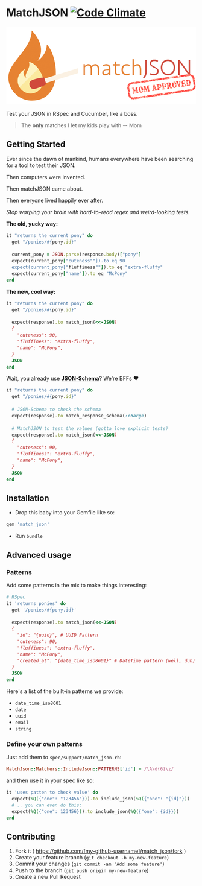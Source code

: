 # MatchJSON [![Code Climate](https://codeclimate.com/github/WhitePayments/match_json/badges/gpa.svg)](https://codeclimate.com/github/WhitePayments/match_json)

![Match JSON](assets/match.png "Match JSON")

Test your JSON in RSpec and Cucumber, like a boss.

> The **only** matches I let my kids play with 
> -- Mom

## Getting Started

Ever since the dawn of mankind, humans everywhere have been searching for a tool to test their JSON. 

Then computers were invented.

Then matchJSON came about.

Then everyone lived happily ever after.

*Stop warping your brain with hard-to-read regex and weird-looking tests.*

**The old, yucky way:**
```ruby
it "returns the current pony" do
  get "/ponies/#{pony.id}"

  current_pony = JSON.parse(response.body)["pony"]
  expect(current_pony["cuteness""]).to eq 90
  expect(current_pony["fluffiness""]).to eq "extra-fluffy"
  expect(current_pony["name"]).to eq "McPony"
end
```

**The new, cool way:**
```ruby
it "returns the current pony" do
  get "/ponies/#{pony.id}"

  expect(response).to match_json(<<-JSON)
  {
    "cuteness": 90,
    "fluffiness": "extra-fluffy",
    "name": "McPony",
  }
  JSON
end
```

Wait, you already use **[JSON-Schema](https://github.com/ruby-json-schema/json-schema)**? We're BFFs :heart:

```ruby
it "returns the current pony" do
  get "/ponies/#{pony.id}"

  # JSON-Schema to check the schema
  expect(response).to match_response_schema(:charge)

  # MatchJSON to test the values (gotta love explicit tests)
  expect(response).to match_json(<<-JSON)
  {
    "cuteness": 90,
    "fluffiness": "extra-fluffy",
    "name": "McPony",
  }
  JSON
end
```

## Installation

- Drop this baby into your Gemfile like so:

```ruby
gem 'match_json'
```

- Run `bundle`


## Advanced usage


### Patterns

Add some patterns in the mix to make things interesting:

```ruby
# RSpec
it 'returns ponies' do
  get '/ponies/#{pony.id}'

  expect(response).to match_json(<<-JSON)
  {
    "id": "{uuid}", # UUID Pattern
    "cuteness": 90,
    "fluffiness": "extra-fluffy",
    "name": "McPony",
    "created_at": "{date_time_iso8601}" # DateTime pattern (well, duh)
  }
  JSON
end
```

Here's a list of the built-in patterns we provide:
* `date_time_iso8601`
* `date`
* `uuid`
* `email`
* `string`

### Define your own patterns

Just add them to `spec/support/match_json.rb`:

```ruby
MatchJson::Matchers::IncludeJson::PATTERNS['id'] = /\A\d{6}\z/
```

and then use it in your spec like so:

```ruby
it 'uses patten to check value' do
  expect(%Q({"one": "123456"})).to include_json(%Q({"one": "{id}"}))
  # .. you can even do this:
  expect(%Q({"one": 123456})).to include_json(%Q({"one": {id}}))
end
```

## Contributing

1. Fork it ( https://github.com/[my-github-username]/match_json/fork )
2. Create your feature branch (`git checkout -b my-new-feature`)
3. Commit your changes (`git commit -am 'Add some feature'`)
4. Push to the branch (`git push origin my-new-feature`)
5. Create a new Pull Request
